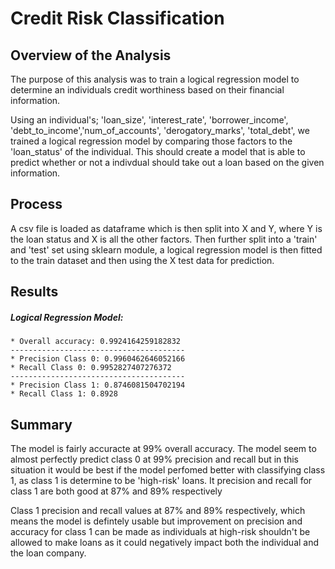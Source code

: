 # Credit Risk Classification

## Overview of the Analysis
The purpose of this analysis was to train a logical regression model to determine an individuals credit worthiness based on their financial information. 

Using an individual's; 'loan_size', 'interest_rate', 'borrower_income', 'debt_to_income','num_of_accounts', 'derogatory_marks', 'total_debt', we trained a logical regression model by comparing those factors to the 'loan_status' of the individual. This should create a model that is able to predict whether or not a indivdual should take out a loan based on the given information. 

## Process 
A csv file is loaded as dataframe which is then split into X and Y, where Y is the loan status and X is all the other factors. Then further split into a 'train' and 'test' set using sklearn module, a logical regression model is then fitted to the train dataset and then using the X test data for prediction.

## Results
##### Logical Regression Model:
    * Overall accuracy: 0.9924164259182832
    ---------------------------------------
    * Precision Class 0: 0.9960462646052166
    * Recall Class 0: 0.9952827407276372
    ---------------------------------------
    * Precision Class 1: 0.8746081504702194
    * Recall Class 1: 0.8928

## Summary
The model is fairly accuracte at 99% overall accuracy. The model seem to almost perfectly predict class 0 at 99% precision and recall but in this situation it would be best if the model perfomed better with classifying class 1, as class 1 is determine to be 'high-risk' loans. It precision and recall for class 1 are both good at 87% and 89% respectively 

Class 1 precision and recall values at 87% and 89% respectively, which means the model is defintely usable but improvement on precision and accuracy for class 1 can be made as individuals at high-risk shouldn't be allowed to make loans as it could negatively impact both the individual and the loan company. 